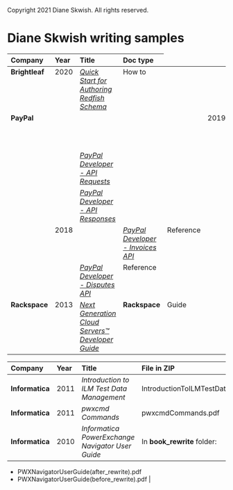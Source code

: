 Copyright 2021 Diane Skwish. All rights reserved.

# Diane Skwish writing samples

<table>
   <thead>
      <tr>
         <th align="left" valign="top">Company</th>
         <th align="left" valign="top">Year</th>
         <th align="left" valign="top">Title</th>
         <th align="left" valign="top">Doc type</th>
      </tr>
   </thead>
   <tbody>
      <tr>
         <td align="left" valign="top"><b>Brightleaf</b></td>
         <td align="left" valign="top">2020</td>
         <td align="left" valign="top"><a href="https://www.dmtf.org/sites/default/files/standards/documents/DSP2055_1.0.0.pdf"><i>Quick Start for Authoring Redfish Schema</i></a></td>
         <td align="left" valign="top">How to</td>
      </tr>
      <tr>
         <td align="left" valign="top" colspan="5"><b>PayPal</b></td>
         <td align="left" valign="top" colspan="3">2019</td>
         <td align="left" valign="top"><a href="https://web.archive.org/web/20190502194619if_/https:/developer.paypal.com/docs/api/overview/"><i>PayPal Developer - Get Started</i></a></td>
         <td align="left" valign="top" colspan="3">Get started guide</td>
      </tr>
      <tr>
         <td />
         <td />
         <td align="left" valign="top"><a href="https://web.archive.org/web/20190607211049/https:/developer.paypal.com/docs/api/reference/api-requests/"><i>PayPal Developer - API Requests</i></a></td>
         <td />
      </tr>
      <tr>
         <td />
         <td />
         <td align="left" valign="top"><a href="https://web.archive.org/web/20200722200441/https:/developer.paypal.com/docs/api/reference/api-responses/"><i>PayPal Developer - API Responses</i></a></td>
         <td />
      </tr>
      <tr>
         <td />
         <td align="left" valign="top" colspan="2">2018</td>
         <td align="left" valign="top"><a href="https://web.archive.org/web/20200722194350/https:/developer.paypal.com/docs/api/invoicing/v2/"><i>PayPal Developer - Invoices API</i></a></td>
         <td align="left" valign="top">Reference</td>
      </tr>
      <tr>
         <td />
         <td />
         <td align="left" valign="top"><a href="https://web.archive.org/web/20200722200517/https:/developer.paypal.com/docs/api/customer-disputes/v1/"><i>PayPal Developer - Disputes API</i></a></td>
         <td align="left" valign="top">Reference</td>
      </tr>
      <tr>
         <td align="left" valign="top"><b>Rackspace</b></td>
         <td align="left" valign="top">2013</td>
         <td align="left" valign="top"><a href="https://web.archive.org/web/20130513223532/http://docs.rackspace.com/servers/api/v2/cs-devguide/content/index.html"><i>Next Generation Cloud Servers™ Developer Guide</i></a></td>
         <td align="left" valign="top"><b>Rackspace</b></td>
         <td align="left" valign="top">Guide</td>
      </tr>
   </tbody>
</table>

| **Company** | **Year** | **Title** | **File in ZIP** |
| :--- | :--- | :--- | :--- |
| **Informatica** | 2011 | _Introduction to ILM Test Data Management_ | IntroductionToILMTestDataManagement.pdf |
| **Informatica** | 2011 | _pwxcmd Commands_ | pwxcmdCommands.pdf |
| **Informatica** | 2010 | _Informatica PowerExchange Navigator User Guide_ | In **book\_rewrite** folder:
- PWXNavigatorUserGuide(after\_rewrite).pdf
- PWXNavigatorUserGuide(before\_rewrite).pdf
 |